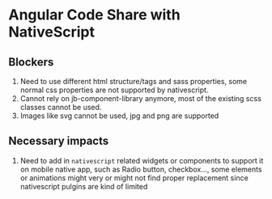 # Angular Code Share with NativeScript

## Blockers
1. Need to use different html structure/tags and sass properties, some normal css properties are not supported by nativescript.
2. Cannot rely on jb-component-library anymore, most of the existing scss classes cannot be used.
3. Images like svg cannot be used, jpg and png are supported


## Necessary impacts
1. Need to add in `nativescript` related widgets or components to support it on mobile native app, such as Radio button, checkbox..., some elements or animations might very or might not find proper replacement since nativescript pulgins are kind of limited